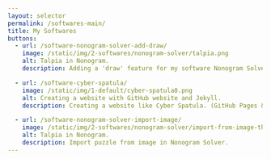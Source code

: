 ```yaml
---
layout: selector
permalink: /softwares-main/
title: My Softwares
buttons:
  - url: /software-nonogram-solver-add-draw/
    image: /static/img/2-softwares/nonogram-solver/talpia.png
    alt: Talpia in Nonogram.
    description: Adding a 'draw' feature for my software Nonogram Solver.

  - url: /software-cyber-spatula/
    image: /static/img/1-default/cyber-spatula0.png
    alt: Creating a website with GitHub website and Jekyll.
    description: Creating a website like Cyber Spatula. (GitHub Pages & Jekyll)

  - url: /software-nonogram-solver-import-image/
    image: /static/img/2-softwares/nonogram-solver/import-from-image-thumb.png
    alt: Talpia in Nonogram.
    description: Import puzzle from image in Nonogram Solver.
---
```

